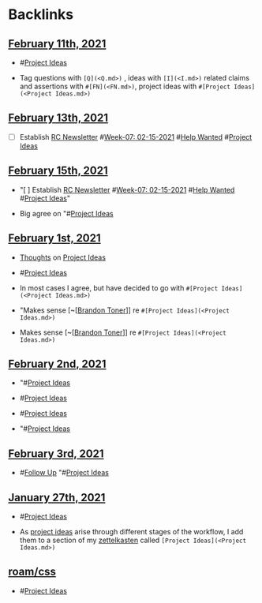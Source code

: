 
# Backlinks
## [February 11th, 2021](<February 11th, 2021.md>)
- #[Project Ideas](<Project Ideas.md>)

- Tag questions with `[Q](<Q.md>)` , ideas with `[I](<I.md>)` related claims and assertions with `#[FN](<FN.md>)`, project ideas with `#[Project Ideas](<Project Ideas.md>)`

## [February 13th, 2021](<February 13th, 2021.md>)
- [ ] Establish [RC Newsletter](<RC Newsletter.md>) #[Week-07: 02-15-2021](<Week-07: 02-15-2021.md>) #[Help Wanted](<Help Wanted.md>) #[Project Ideas](<Project Ideas.md>)

## [February 15th, 2021](<February 15th, 2021.md>)
- "[ ] Establish [RC Newsletter](<RC Newsletter.md>) #[Week-07: 02-15-2021](<Week-07: 02-15-2021.md>) #[Help Wanted](<Help Wanted.md>) #[Project Ideas](<Project Ideas.md>)"

- Big agree on "#[Project Ideas](<Project Ideas.md>)

## [February 1st, 2021](<February 1st, 2021.md>)
- [Thoughts](<Thoughts.md>) on [Project Ideas](<Project Ideas.md>)

- #[Project Ideas](<Project Ideas.md>)

- In most cases I agree, but have decided to go with `#[Project Ideas](<Project Ideas.md>)`

- "Makes sense [~[[Brandon Toner](<~[[Brandon Toner.md>)]] re `#[Project Ideas](<Project Ideas.md>)`

- Makes sense [~[[Brandon Toner](<~[[Brandon Toner.md>)]] re `#[Project Ideas](<Project Ideas.md>)`

## [February 2nd, 2021](<February 2nd, 2021.md>)
- "#[Project Ideas](<Project Ideas.md>)

- #[Project Ideas](<Project Ideas.md>)

- #[Project Ideas](<Project Ideas.md>)

- "#[Project Ideas](<Project Ideas.md>)

## [February 3rd, 2021](<February 3rd, 2021.md>)
- #[Follow Up](<Follow Up.md>) "#[Project Ideas](<Project Ideas.md>)

## [January 27th, 2021](<January 27th, 2021.md>)
- #[Project Ideas](<Project Ideas.md>)

- As [project ideas](<project ideas.md>) arise through different stages of the workflow, I add them to a section of my [zettelkasten](<zettelkasten.md>) called `[Project Ideas](<Project Ideas.md>)`

## [roam/css](<roam/css.md>)
- #[Project Ideas](<Project Ideas.md>)

